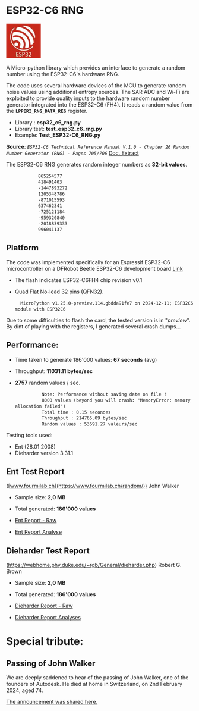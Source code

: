 # ESP32-C6 RNG

![Link](https://github.com/MicroControleurMonde/ESP32_RNG/blob/main/Reports/ESP32download.jpg)

A Micro-python library which provides an interface to generate a random number using the ESP32-C6's hardware RNG.

The code uses several hardware devices of the MCU to generate random noise values using additional entropy sources. The SAR ADC and Wi-Fi are exploited to provide quality inputs to the hardware random number generator integrated into the ESP32-C6 (FH4). It reads a random value from the **`LPPERI_RNG_DATA_REG`** register.

- Library : **esp32_c6_rng.py**
- Library test: **test_esp32_c6_rng.py**
- Example: **Test_ESP32-C6_RNG.py**

**Source**: *`ESP32-C6 Technical Reference Manual V.1.0 - Chapter 26 Random Number Generator (RNG) - Pages 705/706`* [Doc. Extract](https://github.com/MicroControleurMonde/ESP32-C6_RNG/blob/main/26%20Random%20Number%20Generator%20(RNG).pdf)

The ESP32-C6 RNG generates random integer numbers as **32-bit values**.

                865254577
                418491403
                -1447893272
                1205348786
                -871015593
                637462341
                -725121184
                -959320840
                -2018839333
                996041137

## Platform

The code was implemented specifically for an Espressif ESP32-C6 microcontroller on a DFRobot Beetle ESP32-C6 development board [Link](https://www.dfrobot.com/product-2778.html?srsltid=AfmBOoobkIgBWxWnYV6HINjyG3PasT4rkkWpRrTADPIq6GYcCzJKCEQT)
- The flash indicates ESP32-C6FH4 chip revision v0.1
- Quad Flat No-lead 32 pins (QFN32).

        MicroPython v1.25.0-preview.114.gbdda91fe7 on 2024-12-11; ESP32C6 module with ESP32C6
  
Due to some difficulties to flash the card, the tested version is in "*preview*". By dint of playing with the registers, I generated several crash dumps...


## Performance:

- Time taken to generate 186'000 values: **67 seconds** (avg)
- Throughput: **11031.11 bytes/sec**
- **2757** random values / sec.

                Note: Performance without saving date on file !
                8000 values (beyond you will crash: "MemoryError: memory allocation failed")
                Total time : 0.15 secondes
                Throughput : 214765.09 bytes/sec
                Random values : 53691.27 valeurs/sec

Testing tools used:

* Ent (28.01.2008)
* Dieharder version 3.31.1

## Ent Test Report 
  ([www.fourmilab.ch](https://www.fourmilab.ch/random/)) John Walker
- Sample size: **2,0 MB**
- Total generated: **186'000 values**

- [Ent Report - Raw](https://github.com/MicroControleurMonde/ESP32-C6_RNG/blob/main/Reports/Ent_ESP32C6_RNG_186k.txt)
- [Ent Report Analyse](https://github.com/MicroControleurMonde/ESP32-C6_RNG/blob/main/Reports/Ent_report_analyses.md)

## Dieharder Test Report
(https://webhome.phy.duke.edu/~rgb/General/dieharder.php) Robert G. Brown

- Sample size: **2,0 MB**
- Total generated: **186'000 values**

- [Dieharder Report - Raw](https://github.com/MicroControleurMonde/ESP32-C6_RNG/blob/main/Reports/Dieharder_ESP32-C6_RNG_186k.txt)
- [Dieharder Report Analyses](https://github.com/MicroControleurMonde/ESP32-C6_RNG/blob/main/Reports/Dieharder_Report_ESP32-C6_RNG_186k.md)
  
# Special tribute:

## Passing of John Walker

We are deeply saddened to hear of the passing of John Walker, one of the founders of Autodesk. He died at home in Switzerland, on 2nd February 2024, aged 74.

[The announcement was shared here.](https://www.engineering.com/a-cad-legend-passes-autodesk-founder-john-walker-1949-to-2024/)
